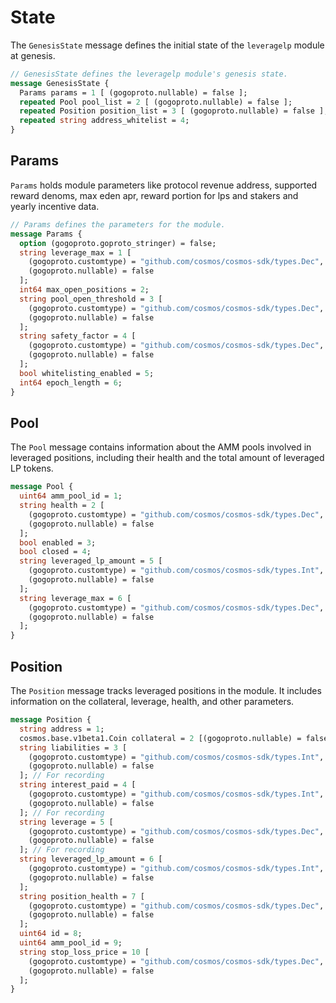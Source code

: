<!--
order: 2
-->

# State

The `GenesisState` message defines the initial state of the `leveragelp` module at genesis.

```proto
// GenesisState defines the leveragelp module's genesis state.
message GenesisState {
  Params params = 1 [ (gogoproto.nullable) = false ];
  repeated Pool pool_list = 2 [ (gogoproto.nullable) = false ];
  repeated Position position_list = 3 [ (gogoproto.nullable) = false ];
  repeated string address_whitelist = 4;
}
```

## Params

`Params` holds module parameters like protocol revenue address, supported reward denoms, max eden apr, reward portion for lps and stakers and yearly incentive data.

```proto
// Params defines the parameters for the module.
message Params {
  option (gogoproto.goproto_stringer) = false;
  string leverage_max = 1 [
    (gogoproto.customtype) = "github.com/cosmos/cosmos-sdk/types.Dec",
    (gogoproto.nullable) = false
  ];
  int64 max_open_positions = 2;
  string pool_open_threshold = 3 [
    (gogoproto.customtype) = "github.com/cosmos/cosmos-sdk/types.Dec",
    (gogoproto.nullable) = false
  ];
  string safety_factor = 4 [
    (gogoproto.customtype) = "github.com/cosmos/cosmos-sdk/types.Dec",
    (gogoproto.nullable) = false
  ];
  bool whitelisting_enabled = 5;
  int64 epoch_length = 6;
}
```

## Pool

The `Pool` message contains information about the AMM pools involved in leveraged positions, including their health and the total amount of leveraged LP tokens.

```proto
message Pool {
  uint64 amm_pool_id = 1;
  string health = 2 [
    (gogoproto.customtype) = "github.com/cosmos/cosmos-sdk/types.Dec",
    (gogoproto.nullable) = false
  ];
  bool enabled = 3;
  bool closed = 4;
  string leveraged_lp_amount = 5 [
    (gogoproto.customtype) = "github.com/cosmos/cosmos-sdk/types.Int",
    (gogoproto.nullable) = false
  ];
  string leverage_max = 6 [
    (gogoproto.customtype) = "github.com/cosmos/cosmos-sdk/types.Dec",
    (gogoproto.nullable) = false
  ];
}
```

## Position

The `Position` message tracks leveraged positions in the module. It includes information on the collateral, leverage, health, and other parameters.

```proto
message Position {
  string address = 1;
  cosmos.base.v1beta1.Coin collateral = 2 [(gogoproto.nullable) = false];
  string liabilities = 3 [
    (gogoproto.customtype) = "github.com/cosmos/cosmos-sdk/types.Int",
    (gogoproto.nullable) = false
  ]; // For recording
  string interest_paid = 4 [
    (gogoproto.customtype) = "github.com/cosmos/cosmos-sdk/types.Int",
    (gogoproto.nullable) = false
  ]; // For recording
  string leverage = 5 [
    (gogoproto.customtype) = "github.com/cosmos/cosmos-sdk/types.Dec",
    (gogoproto.nullable) = false
  ]; // For recording
  string leveraged_lp_amount = 6 [
    (gogoproto.customtype) = "github.com/cosmos/cosmos-sdk/types.Int",
    (gogoproto.nullable) = false
  ];
  string position_health = 7 [
    (gogoproto.customtype) = "github.com/cosmos/cosmos-sdk/types.Dec",
    (gogoproto.nullable) = false
  ];
  uint64 id = 8;
  uint64 amm_pool_id = 9;
  string stop_loss_price = 10 [
    (gogoproto.customtype) = "github.com/cosmos/cosmos-sdk/types.Dec",
    (gogoproto.nullable) = false
  ];
}
```
